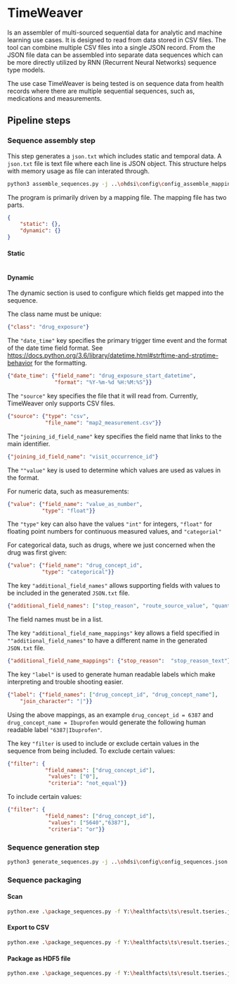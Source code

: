 # TimeWeaver

Is an assembler of multi-sourced sequential data for analytic and machine learning 
use cases. It is designed to read from data stored in CSV files. The tool can 
combine multiple CSV files into a single JSON record. From the JSON file data
can be assembled into separate data sequences which can be more directly utilized by 
RNN (Recurrent Neural Networks) sequence type models.

The use case TimeWeaver is being tested is on sequence data from health records 
where there are multiple sequential sequences, such as, medications and 
measurements.

## Pipeline steps

### Sequence assembly step

This step generates a `json.txt` which includes static and temporal data. A 
`json.txt` file is text file where each line is JSON object. This structure helps 
with memory usage as file can interated through.

```bash
python3 assemble_sequences.py -j ..\ohdsi\config\config_assemble_mapping.json -i Y:\ds\ts\ -o Y:\ds\ts\tseries.json.txt
```

The program is primarily driven by a mapping file. The mapping file has two parts.
```json
{
    "static": {},
    "dynamic": {}
}
```

#### Static ####
```json

```
#### Dynamic ####

The dynamic section is used to configure which fields get mapped into the sequence.

The class name must be unique:
```json
{"class": "drug_exposure"}
```

The `"date_time"` key specifies the primary trigger time event and the format of the
date time field format. See https://docs.python.org/3.6/library/datetime.html#strftime-and-strptime-behavior
for the formatting.
```json
{"date_time": {"field_name": "drug_exposure_start_datetime",
               "format": "%Y-%m-%d %H:%M:%S"}}
```

The `"source"` key specifies the file that it will read from. Currently, TimeWeaver
only supports CSV files.
```json
{"source": {"type": "csv",
            "file_name": "map2_measurement.csv"}}
```

The `"joining_id_field_name"` key specifies the field name that links to the 
main identifier.
```json
{"joining_id_field_name": "visit_occurrence_id"}
```

The `""value"` key is used to determine which values are used as
values in the format.

For numeric data, such as measurements:
```json
{"value": {"field_name": "value_as_number",
           "type": "float"}}
```
The `"type"` key can also have the values `"int"` for integers, `"float"` for
floating point numbers for continuous measured values, and `"categorial"`

For categorical data, such as drugs, where we just concerned when the drug
was first given:
```json
{"value": {"field_name": "drug_concept_id",
           "type": "categorical"}}
```

The key `"additional_field_names"` allows supporting fields with values to be 
included in the generated `JSON.txt` file.
```json
{"additional_field_names": ["stop_reason", "route_source_value", "quantity","dose_unit_source_value"]}
```
The field names must be in a list.

The key `"additional_field_name_mappings"` key allows a field specified 
in `""additional_field_names"` to have a different name in the generated 
`JSON.txt` file.
```json
{"additional_field_name_mappings": {"stop_reason":  "stop_reason_text"}}
```

The key `"label"` is used to generate human readable labels which make
interpreting and trouble shooting easier.
```json
{"label": {"field_names": ["drug_concept_id", "drug_concept_name"],
    "join_character": "|"}}
```
Using the above mappings, as an example `drug_concept_id = 6387` and `drug_concept_name = Ibuprofen`
would generate the following human readable label `"6387|Ibuprofen"`.

The key `"filter` is used to include or exclude certain values in the sequence from being 
included. To exclude certain values:
```json
{"filter": {
            "field_names": ["drug_concept_id"],
             "values": ["0"],
             "criteria": "not_equal"}}
```
To include certain values:
```json
{"filter": {
            "field_names": ["drug_concept_id"],
             "values": ["5640","6387"],
             "criteria": "or"}}
```


### Sequence generation step

```bash
python3 generate_sequences.py -j ..\ohdsi\config\config_sequences.json -i Y:\ds\ts\tseries.json.txt -o Y:\ds\ts\result.tseries.json.txt
```

### Sequence packaging

#### Scan

```bash
python.exe .\package_sequences.py -f Y:\healthfacts\ts\result.tseries.json.txt -c scan -b ohdsi -d Y:\ds\ts\output\
```

#### Export to CSV

```bash
python.exe .\package_sequences.py -f Y:\healthfacts\ts\result.tseries.json.txt -c csv -b ohdsi -d Y:\ds\ts\output\
```

#### Package as HDF5 file

```bash
python.exe .\package_sequences.py -f Y:\healthfacts\ts\result.tseries.json.txt -c csv -b ohdsi -d Y:\ds\ts\output\
```

